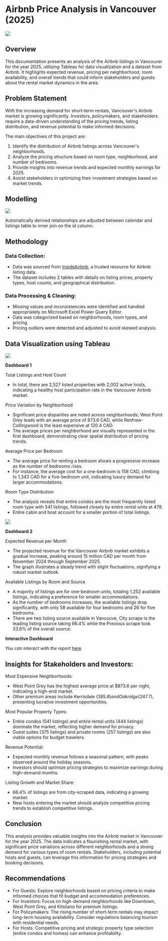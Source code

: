 # Airbnb Price Analysis in Vancouver (2025) 

![](vancouver.jpg)

## Overview 

This documentation presents an analysis of the Airbnb listings in Vancouver for the year 2025, utilizing Tableau for data visualization and a dataset from Airbnb. It highlights expected revenue, pricing per neighborhood, room availability, and overall trends that could inform stakeholders and guests about the rental market dynamics in the area.

## Problem Statement 

With the increasing demand for short-term rentals, Vancouver's Airbnb market is growing significantly. Investors, policymakers, and stakeholders require a data-driven understanding of the pricing trends, listing distribution, and revenue potential to make informed decisions. 

The main objectives of this project are:
1.	Identify the distribution of Airbnb listings across Vancouver's neighborhoods.
2.	Analyze the pricing structure based on room type, neighborhood, and number of bedrooms.
3.	Provide insights into revenue trends and expected monthly earnings for 2025.
4.	Assist stakeholders in optimizing their investment strategies based on market trends.

## Modelling

![](relationship.png)

Automatically derived relationships are adjusted between calendar and listings table to inner join on the id column.

## Methodology

### Data Collection:

-	Data was sourced from [InsideAirbnb](https://insideairbnb.com/vancouver/), a trusted resource for Airbnb listing data.
-	The dataset includes 2 tables with details on listing prices, property types, host counts, and geographical distribution.

### Data Processing & Cleaning:
-	Missing values and inconsistencies were identified and handled appropriately on Microsoft Excel Power Query Editor.
-	Data was categorized based on neighborhoods, room types, and pricing.
-	Pricing outliers were detected and adjusted to avoid skewed analysis.

## Data Visualization using Tableau

![](dash_1.png)

**Dashboard 1**

Total Listings and Host Count 
-	In total, there are 2,527 listed properties with 2,002 active hosts, indicating a healthy host participation rate in the Vancouver Airbnb market. 

Price Variation by Neighborhood 
-	Significant price disparities are noted across neighborhoods; West Point Grey leads with an average price of 873.6 CAD, while Renfrew-Collingwood is the least expensive at 120.4 CAD. 
-	The average prices per neighborhood are visually represented in the first dashboard, demonstrating clear spatial distribution of pricing trends. 

Average Price per Bedroom 
-	The average price for renting a bedroom shows a progressive increase as the number of bedrooms rises. 
-	For instance, the average cost for a one-bedroom is 158 CAD, climbing to 1,343 CAD for a five-bedroom unit, indicating luxury demand for larger accommodations. 


Room Type Distribution 
-	The analysis reveals that entire condos are the most frequently listed room type with 541 listings, followed closely by entire rental units at 478. 
-	Entire cabin and boat account for a smaller portion of total listings. 

![](dash_2.png)

**Dashboard 2**

Expected Revenue per Month 
-	The projected revenue for the Vancouver Airbnb market exhibits a gradual increase, peaking around 15 million CAD per month from November 2024 through September 2025. 
-	The graph illustrates a steady trend with slight fluctuations, signifying a robust market outlook. 

Available Listings by Room and Source
-	A majority of listings are for one-bedroom units, totaling 1,252 available listings, indicating a preference for smaller accommodations. 
-	As the number of bedrooms increases, the available listings drop significantly, with only 58 available for four bedrooms and 26 for five bedrooms. 
- There are two listing source available in Vancouve, City scrape is the leading listing source taking 66.4% while the Previous scrape took 33.6% of the overall source.

**Interactive Dashboard**

_You can interact with the report_ [here](https://public.tableau.com/views/VancouverAirBnB2025/Dashboard1?:language=en-US&publish=yes&:sid=&:redirect=auth&:display_count=n&:origin=viz_share_link)

## Insights for Stakeholders and Investors:

Most Expensive Neighborhoods:
-	West Point Grey has the highest average price at $873.6 per night, indicating a high-end market.
-	Other premium areas include Kerrisdale ($385.8) and Oakridge ($247.7), presenting lucrative investment opportunities.

Most Popular Property Types:
-	Entire condos (541 listings) and entire rental units (444 listings) dominate the market, reflecting higher demand for privacy.
-	Guest suites (375 listings) and private rooms (257 listings) are also viable options for budget travelers.

Revenue Potential:
-	Expected monthly revenue follows a seasonal pattern, with peaks observed around the holiday seasons.
-	Investors should optimize pricing strategies to maximize earnings during high-demand months.

Listing Growth and Market Share:
-	66.4% of listings are from city-scraped data, indicating a growing market.
-	New hosts entering the market should analyze competitive pricing trends to establish competitive listings.

## Conclusion 

This analysis provides valuable insights into the Airbnb market in Vancouver for the year 2025. The data indicates a flourishing rental market, with significant price variations across different neighborhoods and a strong demand for various types of room rentals. Stakeholders, including potential hosts and guests, can leverage this information for pricing strategies and booking decisions. 

## Recommendations 

-	For Guests: Explore neighborhoods based on pricing criteria to make informed choices that fit budget and accommodation preferences. 
-	For Investors: Focus on high-demand neighborhoods like Downtown, West Point Grey, and Kitsilano for premium listings.
-	For Policymakers: The rising number of short-term rentals may impact long-term housing availability. Consider regulations balancing tourism with residential needs.
-	For Hosts: Competitive pricing and strategic property type selection (entire condos and homes) can enhance profitability.

